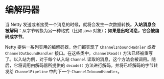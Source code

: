 # 编解码器
当 Netty 发送或者接受一个消息的时候，就将会发生一次数据转换。**入站消息会被解码**：从字节转换为另一种格式（比如 java 对象）；**如果是出站消息，它会被编码成字节**。

Netty 提供一系列实用的编解码器，他们都实现了 `ChannelInboundHadnler` 或者 `ChannelOutboundHandler` 接口。在这些类中，`channelRead()` 方法已经被重写了。以入站为例，对于每个从入站 `Channel` 读取的消息，这个方法会被调用。随后，它将调用由解码器所提供的 `decode()` 方法进行解码，并将已经解码的字节转发给 `ChannelPipeline` 中的下一个 `ChannelInboundHandler`。
